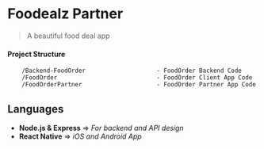 # Foodealz Partner
> A beautiful food deal app

#### Project Structure

```
    /Backend-FoodOrder                    - FoodOrder Backend Code
    /FoodOrder                            - FoodOrder Client App Code
    /FoodOrderPartner                     - FoodOrder Partner App Code
```

## Languages

- **Node.js & Express** => _For backend and API design_
- **React Native** => _iOS and Android App_

